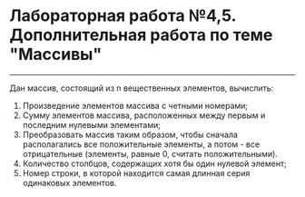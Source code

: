 # Лабораторная работа №4,5. Дополнительная работа по теме "Массивы"
---
Дан массив, состоящий из n вещественных элементов, вычислить:
1. Произведение элементов массива с четными номерами;
2. Сумму элементов массива, расположенных между первым и последним нулевыми
элементами;
3. Преобразовать массив таким образом, чтобы сначала располагались все положительные
элементы, а потом - все отрицательные (элементы, равные 0, считать положительными).
4. Количество столбцов, содержащих хотя бы один нулевой элемент;
5. Номер строки, в которой находится самая длинная серия одинаковых элементов.